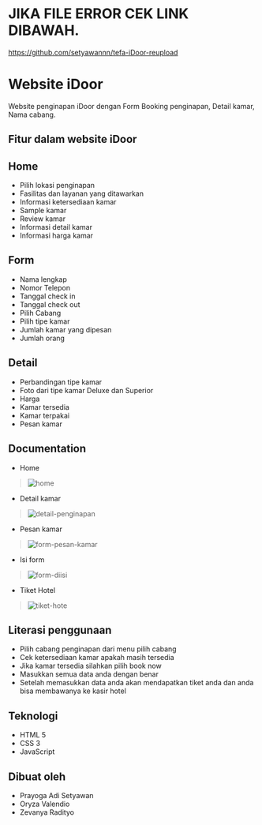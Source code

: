 # JIKA FILE ERROR CEK LINK DIBAWAH.
https://github.com/setyawannn/tefa-iDoor-reupload

# Website iDoor
Website penginapan iDoor dengan Form Booking penginapan, Detail kamar, Nama cabang.

## Fitur dalam website iDoor

## Home
- Pilih lokasi penginapan 
- Fasilitas dan layanan yang ditawarkan
- Informasi ketersediaan kamar
- Sample kamar
- Review kamar
- Informasi detail kamar
- Informasi harga kamar 

## Form
- Nama lengkap
- Nomor Telepon
- Tanggal check in
- Tanggal check out
- Pilih Cabang
- Pilih tipe kamar
- Jumlah kamar yang dipesan
- Jumlah orang

## Detail 
- Perbandingan tipe kamar
- Foto dari tipe kamar Deluxe dan Superior
- Harga
- Kamar tersedia 
- Kamar terpakai
- Pesan kamar

## Documentation
- Home 
> ![home](https://github.com/anotherSar0nto/img/blob/main/iDoor-img/home-anyar.png)
- Detail kamar
> ![detail-penginapan](https://github.com/anotherSar0nto/img/blob/main/iDoor-img/detail.png)
- Pesan kamar
> ![form-pesan-kamar](https://github.com/anotherSar0nto/img/blob/main/iDoor-img/polosan.png)
- Isi form
> ![form-diisi](https://github.com/anotherSar0nto/img/blob/main/iDoor-img/keisi.png)
- Tiket Hotel
> ![tiket-hote](https://github.com/anotherSar0nto/img/blob/main/iDoor-img/tiket.png)

## Literasi penggunaan
- Pilih cabang penginapan dari menu pilih cabang
- Cek ketersediaan kamar apakah masih tersedia
- Jika kamar tersedia silahkan pilih book now
- Masukkan semua data anda dengan benar
- Setelah memasukkan data anda akan mendapatkan tiket anda dan anda bisa membawanya ke kasir hotel

## Teknologi
- HTML 5
- CSS 3
- JavaScript

## Dibuat oleh 
- Prayoga Adi Setyawan
- Oryza Valendio
- Zevanya Radityo

